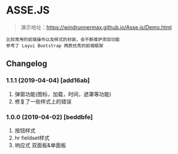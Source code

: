 # ASSE.JS
>演示地址：https://windrunnermax.github.io/Asse.js/Demo.html
```
比较常用的前端操作以及样式的封装，会不断维护添加功能  
参考了 Layui Bootstrap 两款优秀的前端框架
```
## Changelog

### 1.1.1 (2019-04-04) [add16ab] 
1. 弹窗功能(图标，加载，时间，遮罩等功能)
2. 修复了一些样式上的错误

### 1.0.0 (2019-04-02) [beddbfe] 
1. 按钮样式 
2. hr fieldset样式
3. 响应式 双面板&单面板
